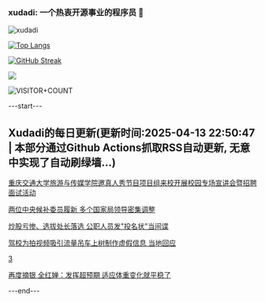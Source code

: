 ### xudadi: 一个热衷开源事业的程序员 👋

![xudadi](https://github-readme-stats-git-masterorgs-github-readme-stats-team.vercel.app/api?username=xudadi)

[![Top Langs](https://github-readme-stats.vercel.app/api/top-langs/?username=xudadi)](https://github.com/anuraghazra/github-readme-stats)

[![GitHub Streak](https://streak-stats.demolab.com?user=xudadi&locale=zh_Hans)](https://git.io/streak-stats)

![](https://raw.githubusercontent.com/xudadi/xudadi/main/assets/github-contribution-grid-snake.svg)

![VISITOR+COUNT](https://komarev.com/ghpvc/?username=xudadi&label=VISITOR+COUNT)


---start---

## Xudadi的每日更新(更新时间:2025-04-13 22:50:47 | 本部分通过Github Actions抓取RSS自动更新, 无意中实现了自动刷绿墙...)

[重庆交通大学旅游与传媒学院邀真人秀节目项目组来校开展校园专场宣讲会暨招聘面试活动](https://www.gongkaoleida.com/article/2357349)

[两位中央候补委员履新 多个国家局领导密集调整](https://m.163.com/news/article/JT18O5KA0530WJTO.html)

[炒股亏惨、选拔处长落选 公职人员发"投名状"当间谍](https://m.163.com/news/article/JT14ESP1051482MP.html)

[驾校为拍视频吸引流量吊车上树制作虚假信息 当地回应](https://m.163.com/news/article/JT12MN6805561G0D.html)

[3](https://m.163.com/touch/news/sub/domestic)

[再度摘银 全红婵：发挥超预期 适应体重变化就平稳了](https://m.163.com/news/article/JT0VQM3O000189PS.html)

---end---
